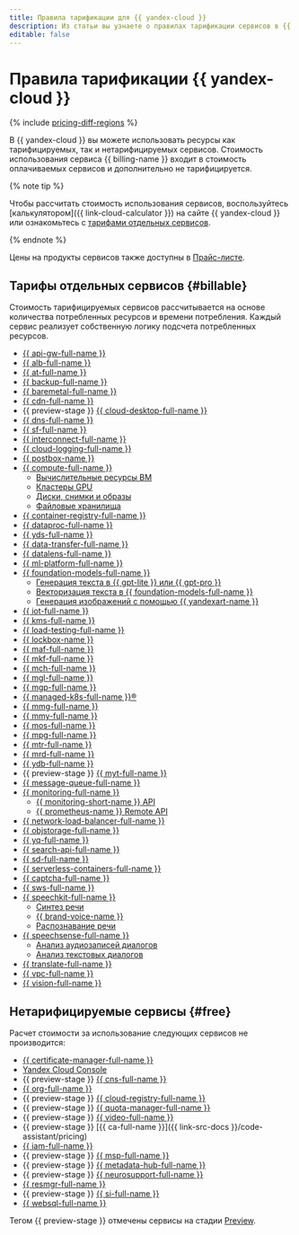 ```yaml
---
title: Правила тарификации для {{ yandex-cloud }}
description: Из статьи вы узнаете о правилах тарификации сервисов в {{ yandex-cloud }}.
editable: false
---
```


# Правила тарификации {{ yandex-cloud }}

{% include [pricing-diff-regions](../_includes/pricing-diff-regions.md) %}

В {{ yandex-cloud }} вы можете использовать ресурсы как тарифицируемых, так и нетарифицируемых сервисов. Стоимость использования сервиса {{ billing-name }} входит в стоимость оплачиваемых сервисов и дополнительно не тарифицируется.


{% note tip %}

Чтобы рассчитать стоимость использования сервисов, воспользуйтесь [калькулятором]({{ link-cloud-calculator }}) на сайте {{ yandex-cloud }} или ознакомьтесь с [тарифами отдельных сервисов](#billable).

{% endnote %}


Цены на продукты сервисов также доступны в [Прайс-листе](/price-list?installationCode=ru).

## Тарифы отдельных сервисов {#billable}


Стоимость тарифицируемых сервисов рассчитывается на основе количества потребленных ресурсов и времени потребления. Каждый сервис реализует собственную логику подсчета потребленных ресурсов.

* [{{ api-gw-full-name }}](../api-gateway/pricing.md)
* [{{ alb-full-name }}](../application-load-balancer/pricing.md)
* [{{ at-full-name }}](../audit-trails/pricing.md)
* [{{ backup-full-name }}](../backup/pricing.md)
* [{{ baremetal-full-name }}](../baremetal/pricing.md)
* [{{ cdn-full-name }}](../cdn/pricing.md)
* {{ preview-stage }} [{{ cloud-desktop-full-name }}](../cloud-desktop/pricing.md)
* [{{ dns-full-name }}](../dns/pricing.md)
* [{{ sf-full-name }}](../functions/pricing.md)
* [{{ interconnect-full-name }}](../interconnect/pricing.md)
* [{{ cloud-logging-full-name }}](../logging/pricing.md)
* [{{ postbox-name }}](../postbox/pricing.md)
* [{{ compute-full-name }}](../compute/pricing.md)
    * [Вычислительные ресурсы ВМ](../compute/pricing.md#prices-instance-resources)
    * [Кластеры GPU](../compute/pricing.md#prices-gpu-clusters)
    * [Диски, снимки и образы](../compute/pricing.md#prices-storage)
    * [Файловые хранилища](../compute/pricing.md#prices-nfs)
* [{{ container-registry-full-name }}](../container-registry/pricing.md)
* [{{ dataproc-full-name }}](../data-proc/pricing.md)
* [{{ yds-full-name }}](../data-streams/pricing.md)
* [{{ data-transfer-full-name }}](../data-transfer/pricing.md)
* [{{ datalens-full-name }}](../datalens/pricing.md)
* [{{ ml-platform-full-name }}](../datasphere/pricing.md)
* [{{ foundation-models-full-name }}](../ai-studio/pricing.md)
    * [Генерация текста в {{ gpt-lite }} или {{ gpt-pro }}](../ai-studio/pricing.md#pricing-generating)
    * [Векторизация текста в {{ foundation-models-full-name }}](../ai-studio/pricing.md#pricing-embedding)
    * [Генерация изображений c помощью {{ yandexart-name }}](../ai-studio/pricing.md#pricing-image-generation)
* [{{ iot-full-name }}](../iot-core/pricing.md)
* [{{ kms-full-name }}](../kms/pricing.md)
* [{{ load-testing-full-name }}](../load-testing/pricing.md)
* [{{ lockbox-name }}](../lockbox/pricing.md)
* [{{ maf-full-name }}](../managed-airflow/pricing.md)
* [{{ mkf-full-name }}](../managed-kafka/pricing.md)
* [{{ mch-full-name }}](../managed-clickhouse/pricing.md)
* [{{ mgl-full-name }}](../managed-gitlab/pricing.md)
* [{{ mgp-full-name }}](../managed-greenplum/pricing/index.md)
* [{{ managed-k8s-full-name }}®](../managed-kubernetes/pricing.md)
* [{{ mmg-full-name }}](../storedoc/pricing.md)
* [{{ mmy-full-name }}](../managed-mysql/pricing.md)
* [{{ mos-full-name }}](../managed-opensearch/pricing.md)
* [{{ mpg-full-name }}](../managed-postgresql/pricing.md)
* [{{ mtr-full-name }}](../managed-trino/pricing.md)
* [{{ mrd-full-name }}](../managed-redis/pricing.md)
* [{{ ydb-full-name }}](../ydb/pricing/index.md)
* {{ preview-stage }} [{{ myt-full-name }}](../managed-ytsaurus/pricing.md)
* [{{ message-queue-full-name }}](../message-queue/pricing.md)
* [{{ monitoring-full-name }}](../monitoring/pricing.md)
    * [{{ monitoring-short-name }} API](../monitoring/pricing.md#monitoring-api)
    * [{{ prometheus-name }} Remote API](../monitoring/pricing.md#prometheus-remote-api)
* [{{ network-load-balancer-full-name }}](../network-load-balancer/pricing.md)
* [{{ objstorage-full-name }}](../storage/pricing.md)
* [{{ yq-full-name }}](../query/pricing.md)
* [{{ search-api-full-name }}](../search-api/pricing.md)
* [{{ sd-full-name }}](../security-deck/pricing.md)
* [{{ serverless-containers-full-name }}](../serverless-containers/pricing.md)
* [{{ captcha-full-name }}](../smartcaptcha/pricing.md)
* [{{ sws-full-name }}](../smartwebsecurity/pricing.md)
* [{{ speechkit-full-name }}](../speechkit/pricing.md)
    * [Синтез речи](../speechkit/pricing.md#prices-tts)
    * [{{ brand-voice-name }}](../speechkit/pricing.md#brand-voice)
    * [Распознавание речи](../speechkit/pricing.md#prices-stt)
* [{{ speechsense-full-name }}](../speechsense/pricing.md)
    * [Анализ аудиозаписей диалогов](../speechsense/pricing.md#speech)
    * [Анализ текстовых диалогов](../speechsense/pricing.md#text)
* [{{ translate-full-name }}](../translate/pricing.md)
* [{{ vpc-full-name }}](../vpc/pricing.md)
* [{{ vision-full-name }}](../vision/pricing.md)

## Нетарифицируемые сервисы {#free}

Расчет стоимости за использование следующих сервисов не производится:

* [{{ certificate-manager-full-name }}](../certificate-manager/pricing.md)
* [Yandex Cloud Console](../console/pricing.md)
* {{ preview-stage }} [{{ cns-full-name }}](../notifications/pricing.md)
* [{{ org-full-name }}](../organization/pricing.md)
* {{ preview-stage }} [{{ cloud-registry-full-name }}](../cloud-registry/pricing.md)
* {{ preview-stage }} [{{ quota-manager-full-name }}](../quota-manager/pricing.md)
* {{ preview-stage }} [{{ video-full-name }}](../video/pricing.md)
* {{ preview-stage }} [{{ ca-full-name }}]({{ link-src-docs }}/code-assistant/pricing)
* [{{ iam-full-name }}](../iam/pricing.md)
* {{ preview-stage }} [{{ msp-full-name }}](../managed-spark/pricing.md)
* {{ preview-stage }} [{{ metadata-hub-full-name }}](../metadata-hub/pricing.md)
* {{ preview-stage }} [{{ neurosupport-full-name }}](../neurosupport/pricing.md)
* [{{ resmgr-full-name }}](../resource-manager/pricing.md)
* {{ preview-stage }} [{{ si-full-name }}](../serverless-integrations/pricing.md)
* [{{ websql-full-name }}](../websql/pricing.md)

 Тегом {{ preview-stage }} отмечены сервисы на стадии [Preview](../overview/concepts/launch-stages.md). 